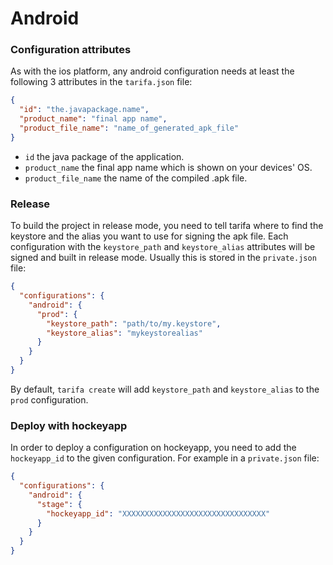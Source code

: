 # Android

### Configuration attributes

As with the ios platform, any android configuration needs at least the following
3 attributes in the `tarifa.json` file:

``` json
{
  "id": "the.javapackage.name",
  "product_name": "final app name",
  "product_file_name": "name_of_generated_apk_file"
}
```

* `id` the java package of the application.
* `product_name` the final app name which is shown on your devices' OS.
* `product_file_name` the name of the compiled .apk file.

### Release

To build the project in release mode, you need to tell tarifa where to find the
keystore and the alias you want to use for signing the apk file. Each configuration
with the `keystore_path` and `keystore_alias` attributes will be signed and built
in release mode. Usually this is stored in the `private.json` file:

```json
{
  "configurations": {
    "android": {
      "prod": {
        "keystore_path": "path/to/my.keystore",
        "keystore_alias": "mykeystorealias"
      }
    }
  }
}
```

By default, `tarifa create` will add `keystore_path` and `keystore_alias` to the `prod` configuration.

### Deploy with hockeyapp

In order to deploy a configuration on hockeyapp, you need to add the `hockeyapp_id`
to the given configuration. For example in a `private.json` file:

``` json
{
  "configurations": {
    "android": {
      "stage": {
        "hockeyapp_id": "XXXXXXXXXXXXXXXXXXXXXXXXXXXXXXXX"
      }
    }
  }
}
```
